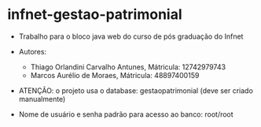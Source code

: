 # infnet-gestao-patrimonial
- Trabalho para o bloco java web do curso de pós graduação do Infnet

- Autores:
  - Thiago Orlandini Carvalho Antunes, Mátricula: 12742979743
  - Marcos Aurélio de Moraes, Mátricula: 48897400159

- ATENÇÃO: o projeto usa o database: gestaopatrimonial (deve ser criado manualmente)
- Nome de usuário e senha padrão para acesso ao banco: root/root
